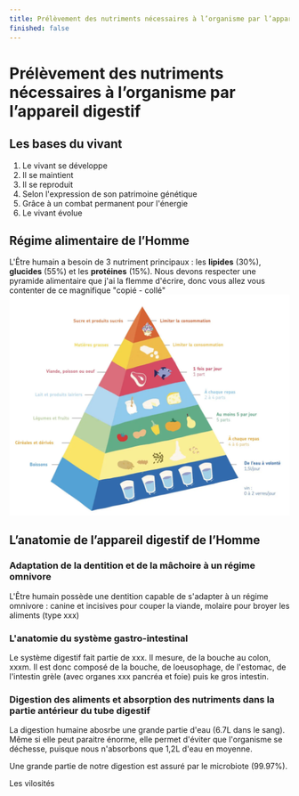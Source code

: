 ```yaml
---
title: Prélèvement des nutriments nécessaires à l’organisme par l’appareil digestif
finished: false
---
```


# Prélèvement des nutriments nécessaires à l’organisme par l’appareil digestif
## Les bases du vivant

1. Le vivant se développe
2. Il se maintient
3. Il se reproduit
4. Selon l'expression de son patrimoine génétique
5. Grâce à un combat permanent pour l'énergie
6. Le vivant évolue

## Régime alimentaire de l’Homme

L'Être humain a besoin de 3 nutriment principaux : les **lipides** (30%), **glucides** (55%) et les **protéines** (15%).  Nous devons respecter une pyramide alimentaire que j'ai la flemme d'écrire, donc vous allez vous contenter de ce magnifique "copié - collé"
![Pyramide alimentaire](./pyramide.png)

## L’anatomie de l’appareil digestif de l’Homme

### Adaptation de la dentition et de la mâchoire à un régime omnivore

L'Être humain possède une dentition capable de s'adapter à un régime omnivore : canine et incisives pour couper la viande, molaire pour broyer les aliments (type xxx)

### L'anatomie du système gastro-intestinal

Le système digestif fait partie de xxx. Il mesure, de la bouche au colon, xxxm. Il est donc composé de la bouche, de loeusophage, de l'estomac, de l'intestin grèle (avec organes xxx pancréa et foie) puis ke gros intestin.

### Digestion des aliments et absorption des nutriments dans la partie antérieur du tube digestif

La digestion humaine abosrbe une grande partie d'eau (6.7L dans le sang). Même si elle peut paraitre énorme, elle permet d'éviter que l'organisme se déchesse, puisque nous n'absorbons que 1,2L d'eau en moyenne. 

Une grande partie de notre digestion est assuré par le microbiote (99.97%).

Les vilosités
